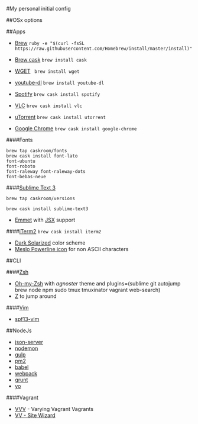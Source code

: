 #My personal initial config

##OSx options

##Apps
- [Brew](http://brew.sh/) ```ruby -e "$(curl -fsSL https://raw.githubusercontent.com/Homebrew/install/master/install)"```

- [Brew cask](http://caskroom.io/) ```brew install cask```

- [WGET](http://www.gnu.org/software/wget/) ``` brew install wget```

- [youtube-dl](https://rg3.github.io/youtube-dl/) ```brew install youtube-dl```

- [Spotify](https://www.spotify.com/br/) ```brew cask install spotify```

- [VLC](http://www.videolan.org/vlc/) ```brew cask install vlc```

- [uTorrent]() ```brew cask install utorrent```

- [Google Chrome](https://www.google.com.br/chrome/browser/desktop/) ```brew cask install google-chrome```

####Fonts
```
brew tap caskroom/fonts
brew cask install font-lato
font-ubuntu
font-roboto
font-raleway font-raleway-dots
font-bebas-neue
```


####[Sublime Text 3](http://google.com)
```
brew tap caskroom/versions

brew cask install sublime-text3
```

- [Emmet](http://google.com) with [JSX](http://google.com) support

####[iTerm2](http://webpack.github.io/)
```brew cask install iterm2```

- [Dark Solarized](http://google.com) color scheme
- [Meslo Powerline icon](http://google.com) for non ASCII characters

##CLI

####[Zsh](http://google.com)
- [Oh-my-Zsh](http://google.com) with _agnoster_ theme and plugins=(sublime git autojump brew node npm sudo tmux tmuxinator vagrant web-search)
- [Z](http://google.com) to jump around

####[Vim](http://google.com)
- [spf13-vim](http://vim.spf13.com/)

##NodeJs
- [json-server](https://github.com/typicode/json-server)
- [nodemon](http://google.com)
- [gulp](http://google.com)
- [pm2](http://google.com)
- [babel](http://google.com)
- [webpack]()
- [grunt]()
- [yo]()

####Vagrant
- [VVV](https://github.com/varying-vagrant-vagrants/vvv) - Varying Vagrant Vagrants
- [VV - Site Wizard](https://github.com/bradp/vv)
